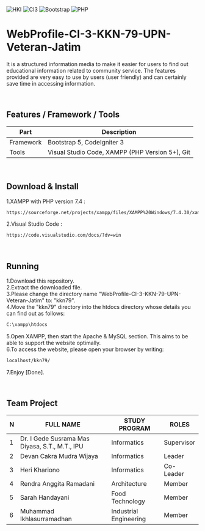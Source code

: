 ![HKI](https://img.shields.io/badge/Project-HKI-blue?logo=github&color=%23F7DF1E)
![CI3](https://img.shields.io/badge/-Codeigniter3-blue?style=flat&logo=Codeigniter)
![Bootstrap](https://img.shields.io/badge/-Bootstrap5-purple.svg?&logo=bootstrap&logoColor=white)
![PHP](https://img.shields.io/badge/-PHP-grey.svg?&logo=PHP&logoColor=white)

# WebProfile-CI-3-KKN-79-UPN-Veteran-Jatim
It is a structured information media to make it easier for users to find out educational information related to community service. The features provided are very easy to use by users (user friendly) and can certainly save time in accessing information.

<br>

## Features / Framework / Tools
| Part | Description |
| --- | --- |
| Framework | Bootstrap 5, CodeIgniter 3 |
| Tools | Visual Studio Code, XAMPP (PHP Version 5+), Git |

<br>

## Download & Install
1.XAMPP with PHP version 7.4 :
```bash
https://sourceforge.net/projects/xampp/files/XAMPP%20Windows/7.4.30/xampp-windows-x64-7.4.30-1-VC15-installer.exe/download
```
2.Visual Studio Code :
```bash
https://code.visualstudio.com/docs/?dv=win
```

<br>

## Running
1.Download this repository.<br>
2.Extract the downloaded file.<br>
3.Please change the directory name "WebProfile-CI-3-KKN-79-UPN-Veteran-Jatim" to: "kkn79".<br>
4.Move the "kkn79" directory into the htdocs directory whose details you can find out as follows:
```bash
C:\xampp\htdocs
```
5.Open XAMPP, then start the Apache & MySQL section. This aims to be able to support the website optimally.<br>
6.To access the website, please open your browser by writing:
```bash
localhost/kkn79/
```
7.Enjoy [Done].

<br>

## Team Project
| N | FULL NAME | STUDY PROGRAM | ROLES |
| --- | --- | --- | --- |
| 1 | Dr. I Gede Susrama Mas Diyasa, S.T., M.T., IPU | Informatics | Supervisor |
| 2 | Devan Cakra Mudra Wijaya | Informatics | Leader |
| 3 | Heri Khariono | Informatics | Co-Leader |
| 4 | Rendra Anggita Ramadani | Architecture | Member |
| 5 | Sarah Handayani | Food Technology | Member |
| 6 | Muhammad Ikhlasurramadhan | Industrial Engineering | Member |

